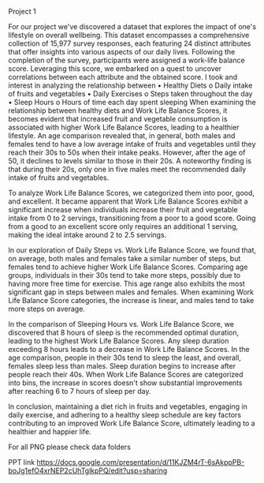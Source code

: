 Project 1 

For our project we've discovered a dataset that explores the impact of one's lifestyle on overall wellbeing. This dataset encompasses a comprehensive collection of 15,977 survey responses, each featuring 24 distinct attributes that offer insights into various aspects of our daily lives. Following the completion of the survey, participants were assigned a work-life balance score. Leveraging this score, we embarked on a quest to uncover correlations between each attribute and the obtained score.
I took and interest in analyzing the relationship between 
•	Healthy Diets 
o	Daily intake of fruits and vegetables
•	Daily Exercises 
o	Steps taken throughout the day
•	Sleep Hours
o	Hours of time each day spent sleeping
When examining the relationship between healthy diets and Work Life Balance Scores, it becomes evident that increased fruit and vegetable consumption is associated with higher Work Life Balance Scores, leading to a healthier lifestyle. An age comparison revealed that, in general, both males and females tend to have a low average intake of fruits and vegetables until they reach their 30s to 50s when their intake peaks. However, after the age of 50, it declines to levels similar to those in their 20s. A noteworthy finding is that during their 20s, only one in five males meet the recommended daily intake of fruits and vegetables.

To analyze Work Life Balance Scores, we categorized them into poor, good, and excellent. It became apparent that Work Life Balance Scores exhibit a significant increase when individuals increase their fruit and vegetable intake from 0 to 2 servings, transitioning from a poor to a good score. Going from a good to an excellent score only requires an additional 1 serving, making the ideal intake around 2 to 2.5 servings.

In our exploration of Daily Steps vs. Work Life Balance Score, we found that, on average, both males and females take a similar number of steps, but females tend to achieve higher Work Life Balance Scores. Comparing age groups, individuals in their 30s tend to take more steps, possibly due to having more free time for exercise. This age range also exhibits the most significant gap in steps between males and females. When examining Work Life Balance Score categories, the increase is linear, and males tend to take more steps on average.

In the comparison of Sleeping Hours vs. Work Life Balance Score, we discovered that 8 hours of sleep is the recommended optimal duration, leading to the highest Work Life Balance Scores. Any sleep duration exceeding 8 hours leads to a decrease in Work Life Balance Scores. In the age comparison, people in their 30s tend to sleep the least, and overall, females sleep less than males. Sleep duration begins to increase after people reach their 40s. When Work Life Balance Scores are categorized into bins, the increase in scores doesn't show substantial improvements after reaching 6 to 7 hours of sleep per day.

In conclusion, maintaining a diet rich in fruits and vegetables, engaging in daily exercise, and adhering to a healthy sleep schedule are key factors contributing to an improved Work Life Balance Score, ultimately leading to a healthier and happier life.

For all PNG please check data folders

PPT link https://docs.google.com/presentation/d/11KJZM4rT-6sAkppPB-boJg1efO4xrNEP2cUhTglkpPQ/edit?usp=sharing
